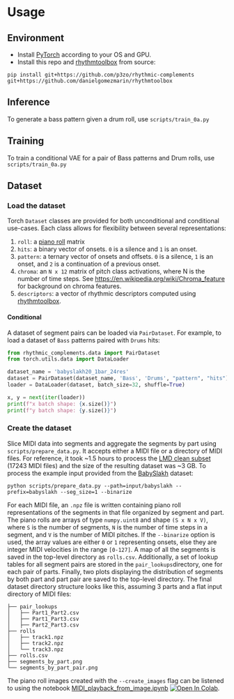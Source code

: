 # Usage

## Environment

- Install [PyTorch](https://pytorch.org/get-started/locally/) according to your OS and GPU.
- Install this repo and [rhythmtoolbox](https://github.com/danielgomezmarin/rhythmtoolbox) from source:

```
pip install git+https://github.com/p3zo/rhythmic-complements git+https://github.com/danielgomezmarin/rhythmtoolbox
```

## Inference

To generate a bass pattern given a drum roll, use `scripts/train_0a.py`

## Training

To train a conditional VAE for a pair of Bass patterns and Drum rolls, use `scripts/train_0a.py`

## Dataset

### Load the dataset

Torch `Dataset` classes are provided for both unconditional and conditional use-cases. Each class allows for flexibility
between several representations:

1. `roll`: a [piano roll](https://en.wikipedia.org/wiki/Piano_roll#In_digital_audio_workstations) matrix
2. `hits`: a binary vector of onsets. `0` is a silence and `1` is an onset.
3. `pattern`: a ternary vector of onsets and offsets. `0` is a silence, `1` is an onset, and `2` is a continuation of a
   previous onset.
4. `chroma`: an `N x 12` matrix of pitch class activations, where N is the number of time steps.
   See https://en.wikipedia.org/wiki/Chroma_feature for background on chroma features.
5. `descriptors`: a vector of rhythmic descriptors computed
   using [rhythmtoolbox](https://github.com/danielgomezmarin/rhythmtoolbox).

#### Conditional

A dataset of segment pairs can be loaded via `PairDataset`. For example, to load a dataset of `Bass` patterns paired
with `Drums` hits:

```python
from rhythmic_complements.data import PairDataset
from torch.utils.data import DataLoader

dataset_name = 'babyslakh20_1bar_24res'
dataset = PairDataset(dataset_name, 'Bass', 'Drums', "pattern", "hits")
loader = DataLoader(dataset, batch_size=32, shuffle=True)

x, y = next(iter(loader))
print(f"x batch shape: {x.size()}")
print(f"y batch shape: {y.size()}")
```

### Create the dataset

Slice MIDI data into segments and aggregate the segments by part using `scripts/prepare_data.py`. It accepts either a
MIDI file or a directory of MIDI files. For reference, it took ~1.5 hours to process
the [LMD clean subset](https://colinraffel.com/projects/lmd/) (17243 MIDI files) and the size of the resulting dataset
was ~3 GB. To process the example input provided from the [BabySlakh](https://zenodo.org/record/4603870) dataset:

    python scripts/prepare_data.py --path=input/babyslakh --prefix=babyslakh --seg_size=1 --binarize

For each MIDI file, an `.npz` file is written containing piano roll representations of the segments in that file
organized by segment and part. The piano rolls are arrays of type `numpy.uint8` and shape `(S x N x V)`, where `S` is
the number of segments, `N` is the number of time steps in a segment, and `V` is the number of MIDI pitches. If
the `--binarize` option is used, the array values are either `0` or `1` representing onsets, else they are integer MIDI
velocities in the range `[0-127]`. A map of all the segments is saved in the top-level directory as `rolls.csv`.
Additionally, a set of lookup tables for all segment pairs are stored in the `pair_lookups`directory, one for each pair
of parts. Finally, two plots displaying the distribution of segments by both part and part pair are saved to the
top-level directory. The final dataset directory structure looks like this, assuming 3 parts and a flat input directory
of MIDI files:

```
├── pair_lookups
│   ├── Part1_Part2.csv
│   ├── Part1_Part3.csv
│   ├── Part2_Part3.csv
├── rolls
│   ├── track1.npz
│   ├── track2.npz
│   └── track3.npz
├── rolls.csv
├── segments_by_part.png
└── segments_by_part_pair.png
```

The piano roll images created with the `--create_images` flag can be listened to using the notebook
[MIDI_playback_from_image.ipynb](MIDI_playback_from_image.ipynb) [![Open In Colab](https://colab.research.google.com/assets/colab-badge.svg)](https://colab.research.google.com/drive/1okATUg3TI1CsyKi1OUsQTt8FB28XfIm1?usp=sharing).
